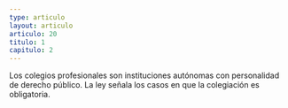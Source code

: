 ```yaml
---
type: articulo
layout: articulo
articulo: 20
titulo: 1
capitulo: 2
---
```

Los colegios profesionales son instituciones autónomas con personalidad de derecho público. La ley señala los casos en que la colegiación es obligatoria.